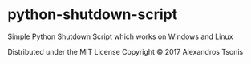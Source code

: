 # python-shutdown-script
Simple Python Shutdown Script which works on Windows and Linux

Distributed under the MIT License Copyright © 2017 Alexandros Tsonis
